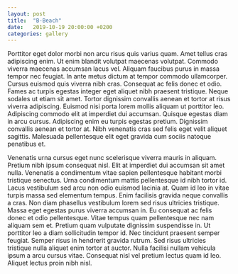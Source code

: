 ```yaml
---
layout: post
title:  "B-Beach"
date:   2019-10-19 20:00:00 +0200
categories: gallery
---
```


Porttitor eget dolor morbi non arcu risus quis varius quam. Amet tellus cras adipiscing enim. Ut enim blandit volutpat maecenas volutpat. Commodo viverra maecenas accumsan lacus vel. Aliquam faucibus purus in massa tempor nec feugiat. In ante metus dictum at tempor commodo ullamcorper. Cursus euismod quis viverra nibh cras. Consequat ac felis donec et odio. Fames ac turpis egestas integer eget aliquet nibh praesent tristique. Neque sodales ut etiam sit amet. Tortor dignissim convallis aenean et tortor at risus viverra adipiscing. Euismod nisi porta lorem mollis aliquam ut porttitor leo. Adipiscing commodo elit at imperdiet dui accumsan. Quisque egestas diam in arcu cursus. Adipiscing enim eu turpis egestas pretium. Dignissim convallis aenean et tortor at. Nibh venenatis cras sed felis eget velit aliquet sagittis. Malesuada pellentesque elit eget gravida cum sociis natoque penatibus et.

Venenatis urna cursus eget nunc scelerisque viverra mauris in aliquam. Pretium nibh ipsum consequat nisl. Elit at imperdiet dui accumsan sit amet nulla. Venenatis a condimentum vitae sapien pellentesque habitant morbi tristique senectus. Urna condimentum mattis pellentesque id nibh tortor id. Lacus vestibulum sed arcu non odio euismod lacinia at. Quam id leo in vitae turpis massa sed elementum tempus. Enim facilisis gravida neque convallis a cras. Non diam phasellus vestibulum lorem sed risus ultricies tristique. Massa eget egestas purus viverra accumsan in. Eu consequat ac felis donec et odio pellentesque. Vitae tempus quam pellentesque nec nam aliquam sem et. Pretium quam vulputate dignissim suspendisse in. Ut porttitor leo a diam sollicitudin tempor id. Nec tincidunt praesent semper feugiat. Semper risus in hendrerit gravida rutrum. Sed risus ultricies tristique nulla aliquet enim tortor at auctor. Nulla facilisi nullam vehicula ipsum a arcu cursus vitae. Consequat nisl vel pretium lectus quam id leo. Aliquet lectus proin nibh nisl.